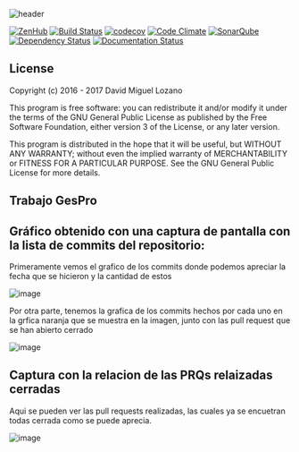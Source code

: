 ![header](https://cloud.githubusercontent.com/assets/6546265/22174630/785cdf04-dfe3-11e6-8cf4-024e8dc1c051.png)

[![ZenHub](https://raw.githubusercontent.com/ZenHubIO/support/master/zenhub-badge.png)](https://zenhub.com)
[![Build Status](https://travis-ci.org/davidmigloz/go-bees.svg?branch=master)](https://travis-ci.org/davidmigloz/go-bees)
[![codecov](https://codecov.io/gh/davidmigloz/go-bees/branch/master/graph/badge.svg)](https://codecov.io/gh/davidmigloz/go-bees)
[![Code Climate](https://codeclimate.com/github/davidmigloz/go-bees/badges/gpa.svg)](https://codeclimate.com/github/davidmigloz/go-bees)
[![SonarQube](https://sonarqube.com/api/badges/gate?key=go-bees)](https://sonarqube.com/component_measures/?id=go-bees)
[![Dependency Status](https://www.versioneye.com/user/projects/57f7b19e823b88004e06ad33/badge.svg?style=flat-square)](https://www.versioneye.com/user/projects/57f7b19e823b88004e06ad33)
[![Documentation Status](https://readthedocs.org/projects/go-bees/badge/?version=develop)](http://go-bees.readthedocs.io/es/develop/?badge=develop)

## License

Copyright (c) 2016 - 2017 David Miguel Lozano

This program is free software: you can redistribute it and/or modify
it under the terms of the GNU General Public License as published by
the Free Software Foundation, either version 3 of the License, or
any later version.

This program is distributed in the hope that it will be useful,
but WITHOUT ANY WARRANTY; without even the implied warranty of
MERCHANTABILITY or FITNESS FOR A PARTICULAR PURPOSE. See the
GNU General Public License for more details.



## Trabajo GesPro

## Gráfico obtenido con una captura de pantalla con la lista de commits del repositorio:
Primeramente vemos el grafico de los commits donde podemos apreciar la fecha que se hicieron y la cantidad de estos

![image](https://github.com/user-attachments/assets/4d790219-91bf-434a-95d6-56f62ae66f89)

Por otra parte, tenemos la grafica de los commits hechos por cada uno en la grfica naranja que se muestra en la imagen, junto con las pull request que se han abierto cerrado

![image](https://github.com/user-attachments/assets/544dcaa4-175c-4fbd-bdb9-8176f74cb3b1)

## Captura con la relacion de las PRQs relaizadas cerradas
Aqui se pueden ver las pull requests realizadas, las cuales ya se encuetran todas cerrada como se puede aprecia.

![image](https://github.com/user-attachments/assets/b87bb06a-99e8-4261-8787-53d8e0b49191)
 


